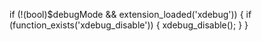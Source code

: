 if (!(bool)$debugMode && extension_loaded('xdebug')) {
    if (function_exists('xdebug_disable')) {
        xdebug_disable();
    }
}
